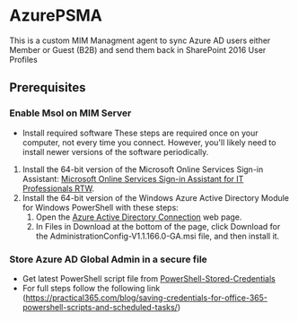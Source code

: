 # AzurePSMA
This is a custom MIM Managment agent to sync Azure AD users either Member or Guest (B2B) and send them back in SharePoint 2016 User Profiles

## Prerequisites

### Enable Msol on MIM Server
* Install required software
These steps are required once on your computer, not every time you connect. However, you'll likely need to install newer versions of the software periodically.
1. Install the 64-bit version of the Microsoft Online Services Sign-in Assistant: [Microsoft Online Services Sign-in Assistant for IT Professionals RTW](https://go.microsoft.com/fwlink/p/?LinkId=286152).
2. Install the 64-bit version of the Windows Azure Active Directory Module for Windows PowerShell with these steps:
    1.  Open the [Azure Active Directory Connection](http://connect.microsoft.com/site1164/Downloads/DownloadDetails.aspx?DownloadID=59185) web page.
    2.  In Files in Download at the bottom of the page, click Download for the AdministrationConfig-V1.1.166.0-GA.msi file, and then install it.

### Store Azure AD Global Admin in a secure file 
* Get latest PowerShell script file from [PowerShell-Stored-Credentials](https://github.com/cunninghamp/PowerShell-Stored-Credentials)
* For full steps follow the following link (https://practical365.com/blog/saving-credentials-for-office-365-powershell-scripts-and-scheduled-tasks/)

